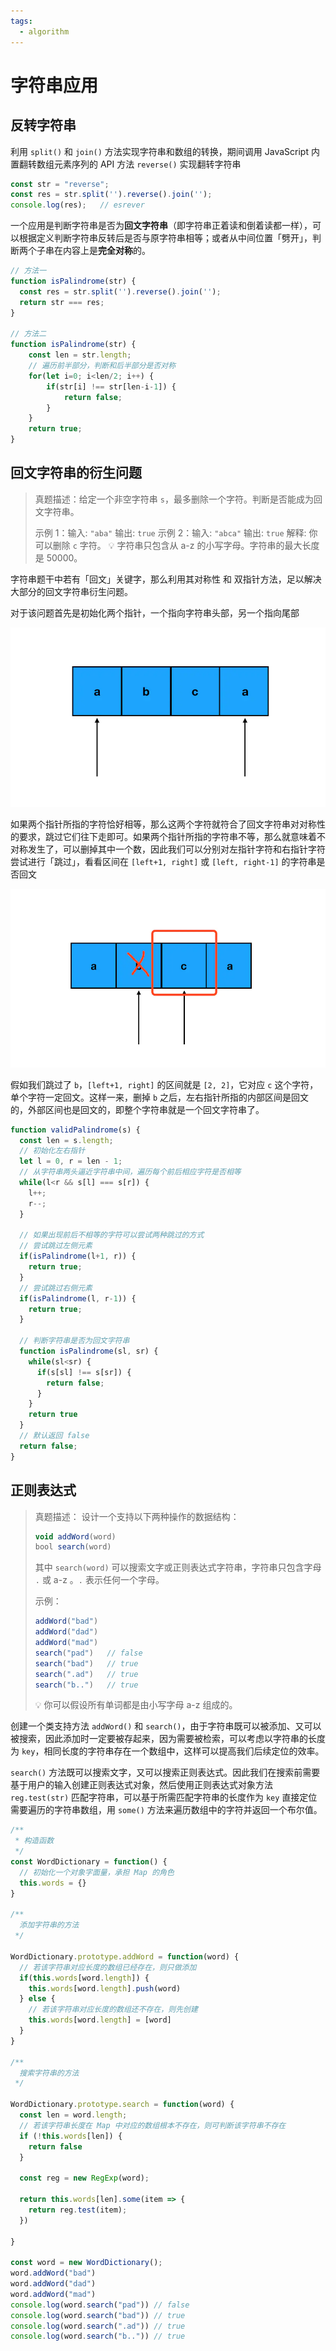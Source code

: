 ```yaml
---
tags:
  - algorithm
---
```


# 字符串应用

## 反转字符串
利用 `split()` 和 `join()` 方法实现字符串和数组的转换，期间调用 JavaScript 内置翻转数组元素序列的 API 方法 `reverse()` 实现翻转字符串

```js
const str = "reverse";
const res = str.split('').reverse().join('');
console.log(res);   // esrever
```

一个应用是判断字符串是否为**回文字符串**（即字符串正着读和倒着读都一样），可以根据定义判断字符串反转后是否与原字符串相等；或者从中间位置「劈开」，判断两个子串在内容上是**完全对称**的。

```js
// 方法一
function isPalindrome(str) {
  const res = str.split('').reverse().join('');
  return str === res;
}

// 方法二
function isPalindrome(str) {
    const len = str.length;
    // 遍历前半部分，判断和后半部分是否对称
    for(let i=0; i<len/2; i++) {
        if(str[i] !== str[len-i-1]) {
            return false;
        }
    }
    return true;
}
```

## 回文字符串的衍生问题
> 真题描述：给定一个非空字符串 `s`，最多删除一个字符。判断是否能成为回文字符串。
>
> 示例 1：输入: `"aba"` 输出: `true`
> 示例 2：输入: `"abca"` 输出: `true` 解释: 你可以删除 `c` 字符。
> :bulb: 字符串只包含从 a-z 的小写字母。字符串的最大长度是 50000。

字符串题干中若有「回文」关键字，那么利用其对称性 和 双指针方法，足以解决大部分的回文字符串衍生问题。

对于该问题首先是初始化两个指针，一个指向字符串头部，另一个指向尾部

![init pointer](./images/20200817100208470_29101.png)

如果两个指针所指的字符恰好相等，那么这两个字符就符合了回文字符串对对称性的要求，跳过它们往下走即可。如果两个指针所指的字符串不等，那么就意味着不对称发生了，可以删掉其中一个数，因此我们可以分别对左指针字符和右指针字符尝试进行「跳过」，看看区间在 `[left+1, right]` 或 `[left, right-1]` 的字符串是否回文

![skip left](./images/20200817100340034_15240.png)

假如我们跳过了 `b`，`[left+1, right]` 的区间就是 `[2, 2]`，它对应 `c` 这个字符，单个字符一定回文。这样一来，删掉 `b` 之后，左右指针所指的内部区间是回文的，外部区间也是回文的，即整个字符串就是一个回文字符串了。

```js
function validPalindrome(s) {
  const len = s.length;
  // 初始化左右指针
  let l = 0, r = len - 1;
  // 从字符串两头逼近字符串中间，遍历每个前后相应字符是否相等
  while(l<r && s[l] === s[r]) {
    l++;
    r--;
  }

  // 如果出现前后不相等的字符可以尝试两种跳过的方式
  // 尝试跳过左侧元素
  if(isPalindrome(l+1, r)) {
    return true;
  }
  // 尝试跳过右侧元素
  if(isPalindrome(l, r-1)) {
    return true;
  }

  // 判断字符串是否为回文字符串
  function isPalindrome(sl, sr) {
    while(sl<sr) {
      if(s[sl] !== s[sr]) {
        return false;
      }
    }
    return true
  }
  // 默认返回 false
  return false;
}
```

## 正则表达式
> 真题描述： 设计一个支持以下两种操作的数据结构：
> ```js
> void addWord(word)
> bool search(word)
> ```
> 其中 `search(word)` 可以搜索文字或正则表达式字符串，字符串只包含字母 `.` 或 a-z 。`.` 表示任何一个字母。
>
>示例：
> ```js
> addWord("bad")
> addWord("dad")
> addWord("mad")
> search("pad")   // false
> search("bad")   // true
> search(".ad")   // true
> search("b..")   // true
> ```
> :bulb: 你可以假设所有单词都是由小写字母 a-z 组成的。

创建一个类支持方法 `addWord()` 和 `search()`，由于字符串既可以被添加、又可以被搜索，因此添加时一定要被存起来，因为需要被检索，可以考虑以字符串的长度为 `key`，相同长度的字符串存在一个数组中，这样可以提高我们后续定位的效率。

`search()` 方法既可以搜索文字，又可以搜索正则表达式。因此我们在搜索前需要基于用户的输入创建正则表达式对象，然后使用正则表达式对象方法 `reg.test(str)` 匹配字符串，可以基于所需匹配字符串的长度作为  `key` 直接定位需要遍历的字符串数组，用 `some()` 方法来遍历数组中的字符并返回一个布尔值。

```js
/**
 * 构造函数
 */
const WordDictionary = function() {
  // 初始化一个对象字面量，承担 Map 的角色
  this.words = {}
}

/**
  添加字符串的方法
 */

WordDictionary.prototype.addWord = function(word) {
  // 若该字符串对应长度的数组已经存在，则只做添加
  if(this.words[word.length]) {
    this.words[word.length].push(word)
  } else {
    // 若该字符串对应长度的数组还不存在，则先创建
    this.words[word.length] = [word]
  }
}

/**
  搜索字符串的方法
 */

WordDictionary.prototype.search = function(word) {
  const len = word.length;
  // 若该字符串长度在 Map 中对应的数组根本不存在，则可判断该字符串不存在
  if (!this.words[len]) {
    return false
  }

  const reg = new RegExp(word);

  return this.words[len].some(item => {
    return reg.test(item);
  })

}

const word = new WordDictionary();
word.addWord("bad")
word.addWord("dad")
word.addWord("mad")
console.log(word.search("pad")) // false
console.log(word.search("bad")) // true
console.log(word.search(".ad")) // true
console.log(word.search("b..")) // true
```
